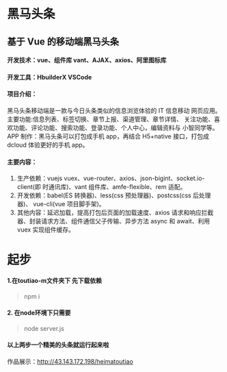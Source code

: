 # 黑马头条
## 基于 Vue 的移动端黑马头条
#### 开发技术：vue、组件库 vant、AJAX、axios、阿里图标库
#### 开发工具：HbuilderX VSCode
#### 项目介绍：
黑马头条移动端是一款与今日头条类似的信息浏览体验的 IT 信息移动
网页应用。 主要功能:信息列表、标签切换、章节上报、渠道管理、章节详情、
关注功能、喜欢功能、评论功能、搜索功能、登录功能、个人中心，编辑资料与
小智同学等。
APP 制作：黑马头条可以打包成手机 app，再结合 H5+native 接口，打包成
dcloud 体验更好的手机 app。
#### 主要内容：
1. 生产依赖：vuejs vuex、vue-router、axios、json-bigint、socket.io-client(即
时通讯库)、vant 组件库、amfe-flexible、rem 适配。
2. 开发依赖：babel(ES 转换器)、less(css 预处理器)、postcss(css 后处理器)、
vue-cli(vue 项目脚手架)。
3. 其他内容：延迟加载，提高打包后页面的加载速度、axios 请求和响应拦截
器、封装请求方法、组件通信父子传输、异步方法 async 和 await、利用 vuex
实现组件缓存。
# 起步
#### 1.在toutiao-m文件夹下 先下载依赖 
> npm i
#### 2. 在node环境下只需要
> node server.js 
#### 以上两步一个精美的头条就运行起来啦

作品展示：http://43.143.172.198/heimatoutiao
